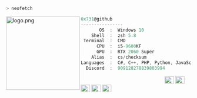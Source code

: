 ```zsh
> neofetch
```

<img align="left" src="https://raw.githubusercontent.com/0x731/0x731/main/assets/logo.png" alt="logo.png" width="200" /> 

```csharp
0x731@github
----------------
       OS  :  Windows 10
    Shell  :  zsh 5.8
 Terminal  :  CMD
      CPU  :  i5-9600KF
      GPU  :  RTX 2060 Super
    Alias  :  cs/checksum
Languages  :  C#, C++, PHP, Python, JavaScript
  Discord  :  909128278839803994
```

<p align="left">
  &nbsp; &nbsp; &nbsp; &nbsp; &nbsp;&nbsp; &nbsp; &nbsp; &nbsp; &nbsp;&nbsp; &nbsp; &nbsp; &nbsp; &nbsp; &nbsp; &nbsp; &nbsp; &nbsp; &nbsp; &nbsp;&nbsp; &nbsp; &nbsp; &nbsp; &nbsp;&nbsp; &nbsp; &nbsp; &nbsp; &nbsp;
  <img alt="#474342" src="https://via.placeholder.com/15/ADBAC7/000000?text=+" width="25" height="20" />
  <img alt="#fbedf6" src="https://via.placeholder.com/15/6CB6FF/000000?text=+" width="25" height="20" />
  <img alt="#c9594d" src="https://via.placeholder.com/15/F47067/000000?text=+" width="25" height="20" />
  <img alt="#f8b9b2" src="https://via.placeholder.com/15/DCBDFB/000000?text=+" width="25" height="20" />
  <img alt="#f8b9b2" src="https://via.placeholder.com/15/57ab5a/000000?text=+" width="25" height="20" />
</p>
